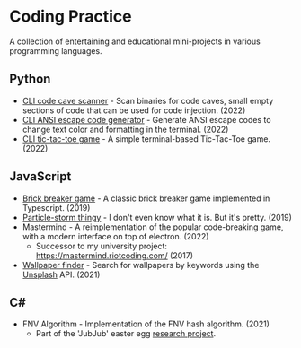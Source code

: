 # Coding Practice

A collection of entertaining and educational mini-projects in various programming languages.

## Python

- [CLI code cave scanner](/code-cave-scanner) - Scan binaries for code caves, small empty sections of code that can be used for code injection. (2022)
- [CLI ANSI escape code generator](/ansi-escape-code-generator) - Generate ANSI escape codes to change text color and formatting in the terminal. (2022)
- [CLI tic-tac-toe game](/tic-tac-toe) - A simple terminal-based Tic-Tac-Toe game. (2022)

## JavaScript

- [Brick breaker game](https://github.com/mriot/brick-breaker) - A classic brick breaker game implemented in Typescript. (2019)
- [Particle-storm thingy](/particle-storm) - I don't even know what it is. But it's pretty. (2019)
- Mastermind - A reimplementation of the popular code-breaking game, with a modern interface on top of electron. (2022)
  - Successor to my university project: <https://mastermind.riotcoding.com/> (2017)
- [Wallpaper finder](/wallpaper-finder) - Search for wallpapers by keywords using the [Unsplash](https://unsplash.com/) API. (2021)

## C#

- FNV Algorithm - Implementation of the FNV hash algorithm. (2021)
  - Part of the 'JubJub' easter egg [research project](https://github.com/mriot/jubjub).
